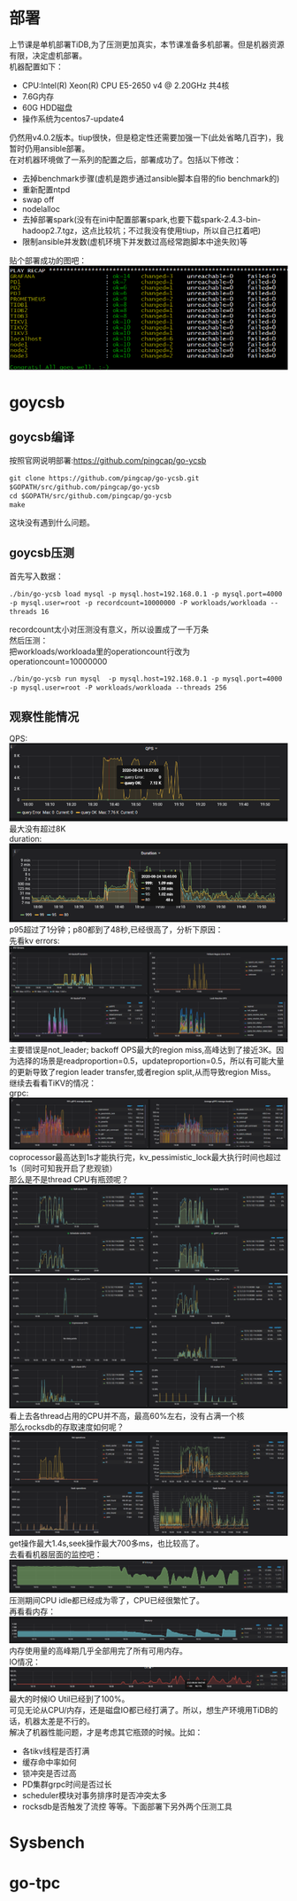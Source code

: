 # 部署
上节课是单机部署TiDB,为了压测更加真实，本节课准备多机部署。但是机器资源有限，决定虚机部署。  
机器配置如下：  

- CPU:Intel(R) Xeon(R) CPU E5-2650 v4 @ 2.20GHz 共4核  
- 7.6G内存  
- 60G HDD磁盘  
- 操作系统为centos7-update4  

仍然用v4.0.2版本。tiup很快，但是稳定性还需要加强一下(此处省略几百字)，我暂时仍用ansible部署。  
在对机器环境做了一系列的配置之后，部署成功了。包括以下修改：
- 去掉benchmark步骤(虚机是跑步通过ansible脚本自带的fio benchmark的)
- 重新配置ntpd
- swap off
- nodelalloc
- 去掉部署spark(没有在ini中配置部署spark,也要下载spark-2.4.3-bin-hadoop2.7.tgz，这点比较坑；不过我没有使用tiup，所以自己扛着吧)
- 限制ansible并发数(虚机环境下并发数过高经常跑脚本中途失败)等

贴个部署成功的图吧：  
![image](https://github.com/zhuboshuai/tidb-coding/blob/master/lesson-2/%E9%83%A8%E7%BD%B2%E6%88%90%E5%8A%9F.png)    
# goycsb  
## goycsb编译  
按照官网说明部署:https://github.com/pingcap/go-ycsb  
```
git clone https://github.com/pingcap/go-ycsb.git $GOPATH/src/github.com/pingcap/go-ycsb
cd $GOPATH/src/github.com/pingcap/go-ycsb
make
```  
这块没有遇到什么问题。  
## goycsb压测  
首先写入数据：  
``` 
./bin/go-ycsb load mysql -p mysql.host=192.168.0.1 -p mysql.port=4000 -p mysql.user=root -p recordcount=10000000 -P workloads/workloada --threads 16
``` 
recordcount太小对压测没有意义，所以设置成了一千万条  
然后压测：  
把workloads/workloada里的operationcount行改为operationcount=10000000  
``` 
./bin/go-ycsb run mysql  -p mysql.host=192.168.0.1 -p mysql.port=4000 -p mysql.user=root -P workloads/workloada --threads 256
``` 
## 观察性能情况   
QPS:  
![image](https://github.com/zhuboshuai/tidb-coding/blob/master/lesson-2/QPS.png)  
最大没有超过8K  
duration:  
![image](https://github.com/zhuboshuai/tidb-coding/blob/master/lesson-2/duration.png)  
p95超过了1分钟；p80都到了48秒,已经很高了，分析下原因：    
先看kv errors:  
![image](https://github.com/zhuboshuai/tidb-coding/blob/master/lesson-2/KV%20errors.png)   
主要错误是not_leader; backoff OPS最大的region miss,高峰达到了接近3K。因为选择的场景是readproportion=0.5，updateproportion=0.5，所以有可能大量的更新导致了region leader transfer,或者region split,从而导致region Miss。   
继续去看看TiKV的情况：  
grpc:  
![image](https://github.com/zhuboshuai/tidb-coding/blob/master/lesson-2/grpc.png)  
coprocessor最高达到1s才能执行完，kv_pessimistic_lock最大执行时间也超过1s（同时可知我开启了悲观锁）  
那么是不是thread CPU有瓶颈呢？  
![image](https://github.com/zhuboshuai/tidb-coding/blob/master/lesson-2/thread%20cpu%201.png)    
![image](https://github.com/zhuboshuai/tidb-coding/blob/master/lesson-2/thread%20cpu%202.png)    
看上去各thread占用的CPU并不高，最高60%左右，没有占满一个核  
那么rocksdb的存取速度如何呢？  
![image](https://github.com/zhuboshuai/tidb-coding/blob/master/lesson-2/rocksdb%20-%20kv.png)     
get操作最大1.4s,seek操作最大700多ms，也比较高了。  
去看看机器层面的监控吧：  
![image](https://github.com/zhuboshuai/tidb-coding/blob/master/lesson-2/cpu%20idle.png)  
压测期间CPU idle都已经成为零了，CPU已经很繁忙了。  
再看看内存：  
![image](https://github.com/zhuboshuai/tidb-coding/blob/master/lesson-2/memory.png)  
内存使用量的高峰期几乎全部用完了所有可用内存。  
IO情况：  
![image](https://github.com/zhuboshuai/tidb-coding/blob/master/lesson-2/io%20util.png)
最大的时候IO Util已经到了100%。  
可见无论从CPU/内存，还是磁盘IO都已经打满了。所以，想生产环境用TiDB的话，机器太差是不行的。  
解决了机器性能问题，才是考虑其它瓶颈的时候。比如：  
- 各tikv线程是否打满  
- 缓存命中率如何  
- 锁冲突是否过高  
- PD集群grpc时间是否过长  
- scheduler模块对事务排序时是否冲突太多  
- rocksdb是否触发了流控
等等。下面部署下另外两个压测工具
# Sysbench
# go-tpc

